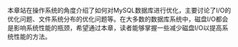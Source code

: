 

本章站在操作系统的角度介绍了如何对MySQL数据库进行优化，主要讨论了I/O的优化问题、文件系统分布的优化问题等。在大多数的数据库系统中，磁盘I/O都会是影响系统性能的瓶颈，希望通过本章，读者能够掌握一些减少磁盘I/O以提高系统性能的方法。



